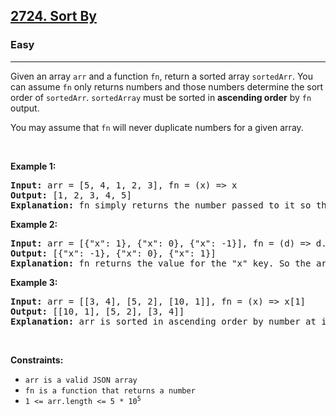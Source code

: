 <h2><a href="https://leetcode.com/problems/sort-by/">2724. Sort By</a></h2><h3>Easy</h3><hr><div><p>Given an array <code>arr</code> and a function <code>fn</code>, return a sorted array <code>sortedArr</code>. You can assume&nbsp;<code>fn</code>&nbsp;only returns numbers and those numbers determine the sort order of&nbsp;<code>sortedArr</code>. <code>sortedArray</code> must be sorted in <strong>ascending order</strong> by <code>fn</code> output.</p>

<p>You may assume that <code>fn</code> will never duplicate numbers for a given array.</p>

<p>&nbsp;</p>
<p><strong class="example">Example 1:</strong></p>

<pre style="position: relative;"><strong>Input:</strong> arr = [5, 4, 1, 2, 3], fn = (x) =&gt; x
<strong>Output:</strong> [1, 2, 3, 4, 5]
<strong>Explanation:</strong> fn simply returns the number passed to it so the array is sorted in ascending order.
<div class="open_grepper_editor" title="Edit &amp; Save To Grepper"></div></pre>

<p><strong class="example">Example 2:</strong></p>

<pre style="position: relative;"><strong>Input:</strong> arr = [{"x": 1}, {"x": 0}, {"x": -1}], fn = (d) =&gt; d.x
<strong>Output:</strong> [{"x": -1}, {"x": 0}, {"x": 1}]
<strong>Explanation:</strong> fn returns the value for the "x" key. So the array is sorted based on that value.
<div class="open_grepper_editor" title="Edit &amp; Save To Grepper"></div></pre>

<p><strong class="example">Example 3:</strong></p>

<pre style="position: relative;"><strong>Input:</strong> arr = [[3, 4], [5, 2], [10, 1]], fn = (x) =&gt; x[1]
<strong>Output:</strong> [[10, 1], [5, 2], [3, 4]]
<strong>Explanation:</strong> arr is sorted in ascending order by number at index=1.&nbsp;
<div class="open_grepper_editor" title="Edit &amp; Save To Grepper"></div></pre>

<p>&nbsp;</p>
<p><strong>Constraints:</strong></p>

<ul>
	<li><code>arr is a valid JSON array</code></li>
	<li><code>fn is a function that returns a number</code></li>
	<li><code>1 &lt;=&nbsp;arr.length &lt;= 5 * 10<sup>5</sup></code></li>
</ul>
</div>
